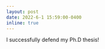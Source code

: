 ```yaml
---
layout: post
date: 2022-6-1 15:59:00-0400
inline: true
---
```


I successfully defend my Ph.D thesis!
